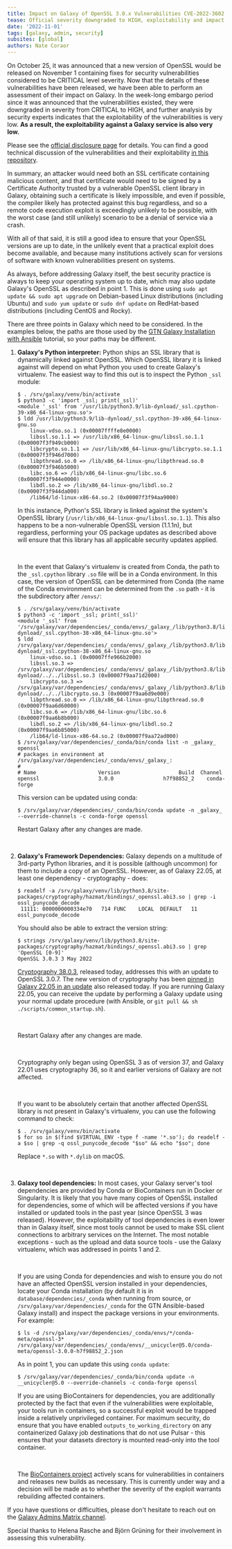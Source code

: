 ```yaml
---
title: Impact on Galaxy of OpenSSL 3.0.x Vulnerabilities CVE-2022-3602 and CVE-2022-3786 ("Spooky SSL")
tease: Official severity downgraded to HIGH, exploitability and impact to Galaxy is very low
date: '2022-11-01'
tags: [galaxy, admin, security]
subsites: [global]
authors: Nate Coraor
---
```


On October 25, it was announced that a new version of OpenSSL would be released on November 1 containing fixes for security vulnerabilities considered to be CRITICAL level severity. Now that the details of these vulnerabilities have been released, we have been able to perform an assessment of their impact on Galaxy. In the week-long embargo period since it was announced that the vulnerabilities existed, they were downgraded in severity from CRITICAL to HIGH, and further analysis by security experts indicates that the exploitability of the vulnerabilities is very low. **As a result, the exploitability against a Galaxy service is also very low.**

Please see the [official disclosure page](https://github.com/NCSC-NL/OpenSSL-2022) for details. You can find a good technical discussion of the vulnerabilities and their exploitability [in this repository](https://github.com/colmmacc/CVE-2022-3602).

In summary, an attacker would need both an SSL certificate containing malicious content, and that certificate would need to be signed by a Certificate Authority trusted by a vulnerable OpenSSL client library in Galaxy, obtaining such a certificate is likely impossible, and even if possible, the compiler likely has protected against this bug regardless, and so a remote code execution exploit is exceedingly unlikely to be possible, with the worst case (and still unlikely) scenario to be a denial of service via a crash.

With all of that said, it is still a good idea to ensure that your OpenSSL versions are up to date, in the unlikely event that a practical exploit does become available, and because many institutions actively scan for versions of software with known vulnerabilities present on systems.

As always, before addressing Galaxy itself, the best security practice is always to keep your operating system up to date, which may also update Galaxy's OpenSSL as described in point 1. This is done using `sudo apt update && sudo apt upgrade` on Debian-based Linux distributions (including Ubuntu) and `sudo yum update` or `sudo dnf update` on RedHat-based distributions (including CentOS and Rocky).

There are three points in Galaxy which need to be considered. In the examples below, the paths are those used by the [GTN Galaxy Installation with Ansible](https://training.galaxyproject.org/training-material/topics/admin/tutorials/ansible-galaxy/tutorial.html) tutorial, so your paths may be different.

1. **Galaxy's Python interpreter:** Python ships an SSL library that is dynamically linked against OpenSSL. Which OpenSSL library it is linked against will depend on what Python you used to create Galaxy's virtualenv. The easiest way to find this out is to inspect the Python `_ssl` module:

    ```console
    $ . /srv/galaxy/venv/bin/activate
    $ python3 -c 'import _ssl; print(_ssl)'
    <module '_ssl' from '/usr/lib/python3.9/lib-dynload/_ssl.cpython-39-x86_64-linux-gnu.so'>
    $ ldd /usr/lib/python3.9/lib-dynload/_ssl.cpython-39-x86_64-linux-gnu.so
        linux-vdso.so.1 (0x00007ffffe8e0000)
        libssl.so.1.1 => /usr/lib/x86_64-linux-gnu/libssl.so.1.1 (0x00007f3f949cb000)
        libcrypto.so.1.1 => /usr/lib/x86_64-linux-gnu/libcrypto.so.1.1 (0x00007f3f946d7000)
        libpthread.so.0 => /lib/x86_64-linux-gnu/libpthread.so.0 (0x00007f3f946b5000)
        libc.so.6 => /lib/x86_64-linux-gnu/libc.so.6 (0x00007f3f944e0000)
        libdl.so.2 => /lib/x86_64-linux-gnu/libdl.so.2 (0x00007f3f944da000)
        /lib64/ld-linux-x86-64.so.2 (0x00007f3f94aa9000)
    ```

    In this instance, Python's SSL library is linked against the system's OpenSSL library (`/usr/lib/x86_64-linux-gnu/libssl.so.1.1`). This also happens to be a non-vulnerable OpenSSL version (1.1.1n), but regardless, performing your OS package updates as described above will ensure that this library has all applicable security updates applied.

    <br/>

    In the event that Galaxy's virtualenv is created from Conda, the path to the `_ssl.cpython` library `.so` file will be in a Conda environment. In this case, the version of OpenSSL can be determined from Conda (the name of the Conda environment can be determined from the `.so` path - it is the subdirectory after `/envs/`:

    ```console
    $ . /srv/galaxy/venv/bin/activate
    $ python3 -c 'import _ssl; print(_ssl)'
    <module '_ssl' from '/srv/galaxy/var/dependencies/_conda/envs/_galaxy_/lib/python3.8/lib-dynload/_ssl.cpython-38-x86_64-linux-gnu.so'>
    $ ldd /srv/galaxy/var/dependencies/_conda/envs/_galaxy_/lib/python3.8/lib-dynload/_ssl.cpython-38-x86_64-linux-gnu.so
	    linux-vdso.so.1 (0x00007ffe966b2000)
	    libssl.so.3 => /srv/galaxy/var/dependencies/_conda/envs/_galaxy_/lib/python3.8/lib-dynload/../../libssl.so.3 (0x00007f9aa71d2000)
	    libcrypto.so.3 => /srv/galaxy/var/dependencies/_conda/envs/_galaxy_/lib/python3.8/lib-dynload/../../libcrypto.so.3 (0x00007f9aa6d9e000)
	    libpthread.so.0 => /lib/x86_64-linux-gnu/libpthread.so.0 (0x00007f9aa6d60000)
	    libc.so.6 => /lib/x86_64-linux-gnu/libc.so.6 (0x00007f9aa6b8b000)
	    libdl.so.2 => /lib/x86_64-linux-gnu/libdl.so.2 (0x00007f9aa6b85000)
	    /lib64/ld-linux-x86-64.so.2 (0x00007f9aa72ad000)
    $ /srv/galaxy/var/dependencies/_conda/bin/conda list -n _galaxy_ openssl
    # packages in environment at /srv/galaxy/var/dependencies/_conda/envs/_galaxy_:
    #
    # Name                    Version                   Build  Channel
    openssl                   3.0.0                h7f98852_2    conda-forge
    ```

    This version can be updated using conda:

    ```console
    $ /srv/galaxy/var/dependencies/_conda/bin/conda update -n _galaxy_ --override-channels -c conda-forge openssl
    ```

    Restart Galaxy after any changes are made.

    <br/>

2. **Galaxy's Framework Dependencies:** Galaxy depends on a multitude of 3rd-party Python libraries, and it is possible (although uncommon) for them to include a copy of an OpenSSL. However, as of Galaxy 22.05, at least one dependency - cryptography - does:

    ```console
    $ readelf -a /srv/galaxy/venv/lib/python3.8/site-packages/cryptography/hazmat/bindings/_openssl.abi3.so | grep -i ossl_punycode_decode
     11111: 0000000000334e70   714 FUNC    LOCAL  DEFAULT   11 ossl_punycode_decode
    ```

    You should also be able to extract the version string:

    ```console
    $ strings /srv/galaxy/venv/lib/python3.8/site-packages/cryptography/hazmat/bindings/_openssl.abi3.so | grep 'OpenSSL [0-9]'
    OpenSSL 3.0.3 3 May 2022
    ```

    [Cryptography 38.0.3](https://github.com/pyca/cryptography/issues/7758), released today, addresses this with an update to OpenSSL 3.0.7. The new version of cryptography has been [pinned in Galaxy 22.05 in an update](https://github.com/galaxyproject/galaxy/pull/14904) also released today. If you are running Galaxy 22.05, you can receive the update by performing a Galaxy update using your normal update procedure (with Ansible, or `git pull && sh ./scripts/common_startup.sh`).

    <br/>

    Restart Galaxy after any changes are made.

    <br/>

    Cryptography only began using OpenSSL 3 as of version 37, and Galaxy 22.01 uses cryptography 36, so it and earlier versions of Galaxy are not affected.

    <br/>

    If you want to be absolutely certain that another affected OpenSSL library is not present in Galaxy's virtualenv, you can use the following command to check:

    ```console
    $ . /srv/galaxy/venv/bin/activate
    $ for so in $(find $VIRTUAL_ENV -type f -name '*.so'); do readelf -a $so | grep -q ossl_punycode_decode "$so" && echo "$so"; done
    ```

    Replace `*.so` with `*.dylib` on macOS.

    <br/>

3. **Galaxy tool dependencies:** In most cases, your Galaxy server's tool dependencies are provided by Conda or BioContainers run in Docker or Singularity. It is likely that you have many copies of OpenSSL installed for dependencies, some of which will be affected versions if you have installed or updated tools in the past year (since OpenSSL 3 was released). However, the exploitability of tool dependencies is even lower than in Galaxy itself, since most tools cannot be used to make SSL client connections to arbitrary services on the Internet. The most notable exceptions - such as the upload and data source tools - use the Galaxy virtualenv, which was addressed in points 1 and 2.

    <br/>

    If you are using Conda for dependencies and wish to ensure you do not have an affected OpenSSL version installed in your dependencies, locate your Conda installation (by default it is in `database/dependencies/_conda` when running from source, or `/srv/galaxy/var/dependencies/_conda` for the GTN Ansible-based Galaxy install) and inspect the package versions in your environments. For example:

    ```console
    $ ls -d /srv/galaxy/var/dependencies/_conda/envs/*/conda-meta/openssl-3*
    /srv/galaxy/var/dependencies/_conda/envs/__unicycler@5.0/conda-meta/openssl-3.0.0-h7f98852_2.json
    ```

    As in point 1, you can update this using `conda update`:

    ```console
    $ /srv/galaxy/var/dependencies/_conda/bin/conda update -n __unicycler@5.0 --override-channels -c conda-forge openssl
    ```

    If you are using BioContainers for dependencies, you are additionally protected by the fact that even if the vulnerabilities were exploitable, your tools run in containers, so a successful exploit would be trapped inside a relatively unprivileged container. For maximum security, do ensure that you have enabled `outputs_to_working_directory` on any containerized Galaxy job destinations that do not use Pulsar - this ensures that your datasets directory is mounted read-only into the tool container.

    <br/>

    The [BioContainers project](https://biocontainers.pro/) actively scans for vulnerabilities in containers and releases new builds as necessary. This is currently under way and a decision will be made as to whether the severity of the exploit warrants rebuilding affected containers.

If you have questions or difficulties, please don't hesitate to reach out on the [Galaxy Admins Matrix channel](https://matrix.to/#/#galaxyproject_admins:gitter.im).

Special thanks to Helena Rasche and Björn Grüning for their involvement in assessing this vulnerability.
